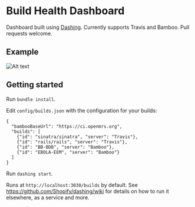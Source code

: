 # Build Health Dashboard

Dashboard built using [Dashing](http://shopify.github.com/dashing). Currently supports Travis and Bamboo. Pull requests welcome.

## Example

![Alt text](http://rouanw.github.io/images/build_health_screenshot.png "Example build dashboard")

## Getting started

Run `bundle install`.

Edit `config/builds.json` with the configuration for your builds:

```
{
  "bambooBaseUrl": "https://ci.openmrs.org",
  "builds": [
    {"id": "sinatra/sinatra", "server": "Travis"},
    {"id": "rails/rails", "server": "Travis"},
    {"id": "BB-BDB", "server": "Bamboo"},
    {"id": "EBOLA-EEM", "server": "Bamboo"}
  ]
}
```

Run `dashing start`.

Runs at `http://localhost:3030/builds` by default. See https://github.com/Shopify/dashing/wiki for details on how to run it elsewhere, as a service and more.

